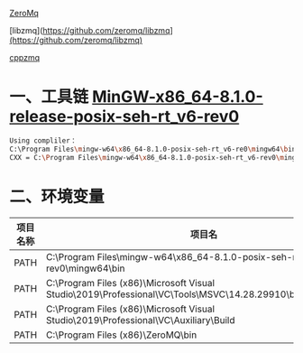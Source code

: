 
[ZeroMq](https://zeromq.org/languages/cplusplus/)

[libzmq](https://github.com/zeromq/libzmq](https://github.com/zeromq/libzmq)

[cppzmq](https://github.com/zeromq/cppzmq)

# 一、工具链 [MinGW-x86_64-8.1.0-release-posix-seh-rt_v6-rev0](https://sourceforge.net/projects/mingw-w64/files/mingw-w64/)

```bash
Using compliler： 
C:\Program Files\mingw-w64\x86_64-8.1.0-posix-seh-rt_v6-re0\mingw64\bin\x86_64-w64-mingw32-gcc.exe
CXX = C:\Program Files\mingw-w64\x86_64-8.1.0-posix-seh-rt_v6-rev0\mingw64\bin\x86_64-mingw32-g++.exe
```

# 二、环境变量

| 项目名称 | 项目名                                                                                                      |
|---------|------------------------------------------------------------------------------------------------------------|
| PATH    | C:\Program Files\mingw-w64\x86_64-8.1.0-posix-seh-rt_v6-rev0\mingw64\bin                                   |
| PATH    | C:\Program Files (x86)\Microsoft Visual Studio\2019\Professional\VC\Tools\MSVC\14.28.29910\bin\Hostx64\x64 |
| PATH    | C:\Program Files (x86)\Microsoft Visual Studio\2019\Professional\VC\Auxiliary\Build                        |
| PATH    | C:\Program Files (x86)\ZeroMQ\bin                                                                          |
